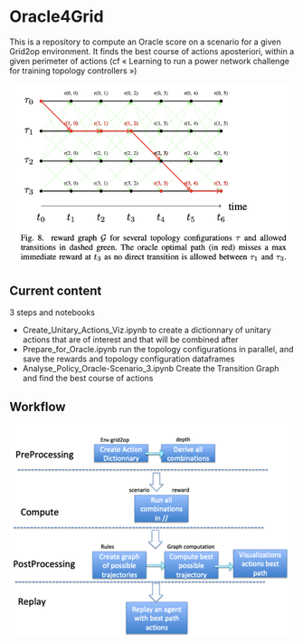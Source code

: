 # Oracle4Grid

This is a repository to compute an Oracle score on a scenario for a given Grid2op environment.
It finds the best course of actions aposteriori, within a given perimeter of actions (cf « Learning to run a power network challenge for training topology controllers »)

![Influence Graph](TransitionGraph_bestActions.png)

## Current content
3 steps and notebooks
- Create_Unitary_Actions_Viz.ipynb to create a dictionnary of unitary actions that are of interest and that will be combined after
- Prepare_for_Oracle.ipynb run the topology configurations in parallel, and save the rewards and topology configuration dataframes
- Analyse_Policy_Oracle-Scenario_3.ipynb Create the Transition Graph and find the best course of actions

## Workflow
![Influence Graph](OracleProcess.png)



